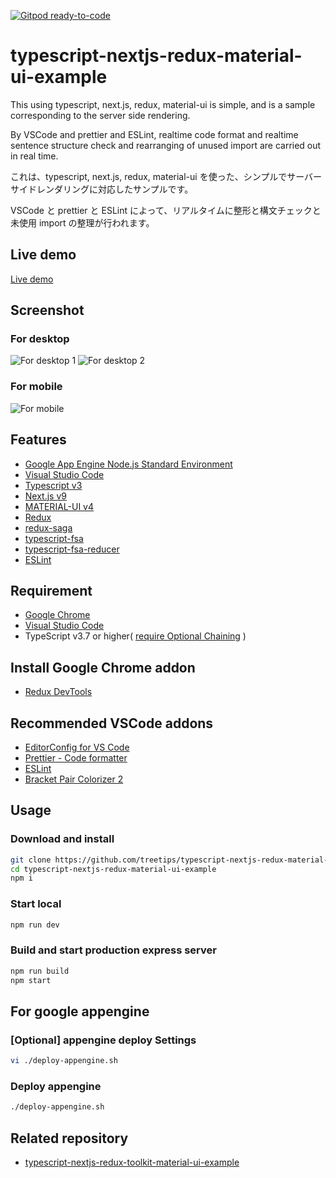[![Gitpod ready-to-code](https://img.shields.io/badge/Gitpod-ready--to--code-blue?logo=gitpod)](https://gitpod.io/#https://github.com/treetips/typescript-nextjs-redux-material-ui-example)

# typescript-nextjs-redux-material-ui-example

This using typescript, next.js, redux, material-ui is simple, and is a sample corresponding to the server side rendering.

By VSCode and prettier and ESLint, realtime code format and realtime sentence structure check and rearranging of unused import are carried out in real time.

これは、typescript, next.js, redux, material-ui を使った、シンプルでサーバーサイドレンダリングに対応したサンプルです。

VSCode と prettier と ESLint によって、リアルタイムに整形と構文チェックと未使用 import の整理が行われます。

## Live demo

[Live demo](https://typescript-nextjs-redux-material-ui-example.now.sh/)

## Screenshot

### For desktop

![For desktop 1](https://user-images.githubusercontent.com/12574048/46964420-f9fb9180-d0e2-11e8-9c05-e1594c533947.png)
![For desktop 2](https://user-images.githubusercontent.com/12574048/71005010-3337f300-2126-11ea-844c-d113f5d87255.png)

### For mobile

![For mobile](https://user-images.githubusercontent.com/12574048/46964454-126bac00-d0e3-11e8-8bdc-ebf47c907ed1.png)

## Features

- [Google App Engine Node.js Standard Environment](https://cloud.google.com/appengine/docs/standard/nodejs/)
- [Visual Studio Code](https://code.visualstudio.com/)
- [Typescript v3](https://www.typescriptlang.org/)
- [Next.js v9](https://nextjs.org/)
- [MATERIAL-UI v4](https://material-ui.com/)
- [Redux](https://redux.js.org/)
- [redux-saga](https://redux-saga.js.org/)
- [typescript-fsa](https://github.com/aikoven/typescript-fsa)
- [typescript-fsa-reducer](https://github.com/dphilipson/typescript-fsa-reducers)
- [ESLint](https://eslint.org/)

## Requirement

- [Google Chrome](https://www.google.com/intl/ja_ALL/chrome/)
- [Visual Studio Code](https://code.visualstudio.com/)
- TypeScript v3.7 or higher( [require Optional Chaining](https://www.typescriptlang.org/docs/handbook/release-notes/typescript-3-7.html#optional-chaining) )

## Install Google Chrome addon

- [Redux DevTools](https://chrome.google.com/webstore/detail/redux-devtools/lmhkpmbekcpmknklioeibfkpmmfibljd?hl=ja)

## Recommended VSCode addons

- [EditorConfig for VS Code](https://marketplace.visualstudio.com/items?itemName=EditorConfig.EditorConfig)
- [Prettier - Code formatter](https://marketplace.visualstudio.com/items?itemName=esbenp.prettier-vscode)
- [ESLint](https://marketplace.visualstudio.com/items?itemName=dbaeumer.vscode-eslint)
- [Bracket Pair Colorizer 2](https://marketplace.visualstudio.com/items?itemName=CoenraadS.bracket-pair-colorizer-2)

## Usage

### Download and install

```bash
git clone https://github.com/treetips/typescript-nextjs-redux-material-ui-example.git
cd typescript-nextjs-redux-material-ui-example
npm i
```

### Start local

```bash
npm run dev
```

### Build and start production express server

```bash
npm run build
npm start
```

## For google appengine

### [Optional] appengine deploy Settings

```bash
vi ./deploy-appengine.sh
```

### Deploy appengine

```bash
./deploy-appengine.sh
```

## Related repository

* [typescript-nextjs-redux-toolkit-material-ui-example](https://github.com/treetips/typescript-nextjs-redux-toolkit-material-ui-example)
